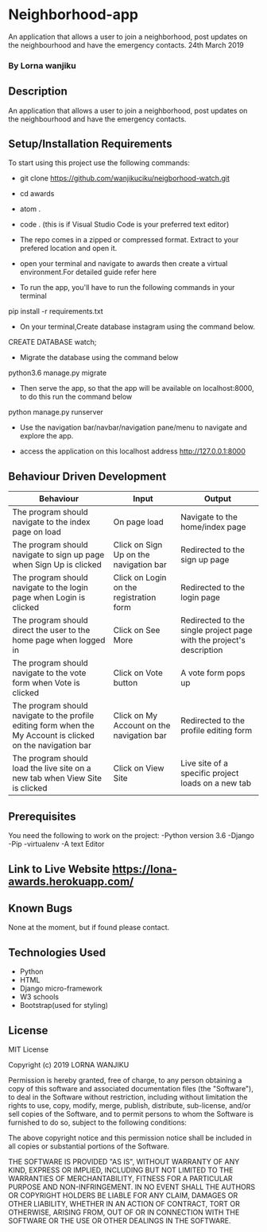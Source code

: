 # Neighborhood-app
An application that allows a user to join a neighborhood, post updates on the neighbourhood and have the emergency contacts. 24th March 2019
### By Lorna wanjiku

## Description
An application that allows a user to join a neighborhood, post updates on the neighbourhood and have the emergency contacts.

## Setup/Installation Requirements
To start using this project use the following commands:

* git clone https://github.com/wanjikuciku/neigborhood-watch.git
* cd awards
* atom .
* code . (this is if Visual Studio Code is your preferred text editor)

* The repo comes in a zipped or compressed format. Extract to your prefered location and open it.

* open your terminal and navigate to awards then create a virtual environment.For detailed guide refer here

* To run the app, you'll have to run the following commands in your terminal

pip install -r requirements.txt

* On your terminal,Create database instagram using the command below.

CREATE DATABASE watch;

* Migrate the database using the command below

python3.6 manage.py migrate

* Then serve the app, so that the app will be available on localhost:8000, to do this run the command below

python manage.py runserver

* Use the navigation bar/navbar/navigation pane/menu to navigate and explore the app.

* access the application on this localhost address http://127.0.0.1:8000

## Behaviour Driven Development
|  Behaviour |  Input  |  Output |
|------------|---------|---------|
| The program should navigate to the index page on load | On page load | Navigate to the home/index page |
| The program should navigate to sign up page when Sign Up is clicked | Click on Sign Up on the navigation bar | Redirected to the sign up page |
|The program should navigate to the login page when Login is clicked | Click on Login on the registration form |Redirected to the login page |
|The program should direct the user to the home page when logged in | Click on See More |  Redirected to the single project page with the project's description |
|The program should navigate to the vote form when Vote is clicked |  Click on Vote button |  A vote form pops up |
|The program should navigate to the profile editing form when the My Account is clicked on the navigation bar | Click on My Account on the navigation bar |  Redirected to the profile editing form |
|The program should load the live site on a new tab when View Site is clicked | Click on View Site | Live site of a specific project loads on a new tab|

## Prerequisites
You need the following to work on the project: -Python version 3.6 -Django -Pip -virtualenv -A text Editor

## Link to Live Website https://lona-awards.herokuapp.com/

## Known Bugs
None at the moment, but if found please contact.

## Technologies Used
* Python
* HTML
* Django micro-framework
* W3 schools
* Bootstrap(used for styling)

## License
MIT License

Copyright (c) 2019 LORNA WANJIKU

Permission is hereby granted, free of charge, to any person obtaining a copy of this software and associated documentation files (the "Software"), to deal in the Software without restriction, including without limitation the rights to use, copy, modify, merge, publish, distribute, sub-license, and/or sell copies of the Software, and to permit persons to whom the Software is furnished to do so, subject to the following conditions:

The above copyright notice and this permission notice shall be included in all copies or substantial portions of the Software.

THE SOFTWARE IS PROVIDED "AS IS", WITHOUT WARRANTY OF ANY KIND, EXPRESS OR IMPLIED, INCLUDING BUT NOT LIMITED TO THE WARRANTIES OF MERCHANTABILITY, FITNESS FOR A PARTICULAR PURPOSE AND NON-INFRINGEMENT. IN NO EVENT SHALL THE AUTHORS OR COPYRIGHT HOLDERS BE LIABLE FOR ANY CLAIM, DAMAGES OR OTHER LIABILITY, WHETHER IN AN ACTION OF CONTRACT, TORT OR OTHERWISE, ARISING FROM, OUT OF OR IN CONNECTION WITH THE SOFTWARE OR THE USE OR OTHER DEALINGS IN THE SOFTWARE.